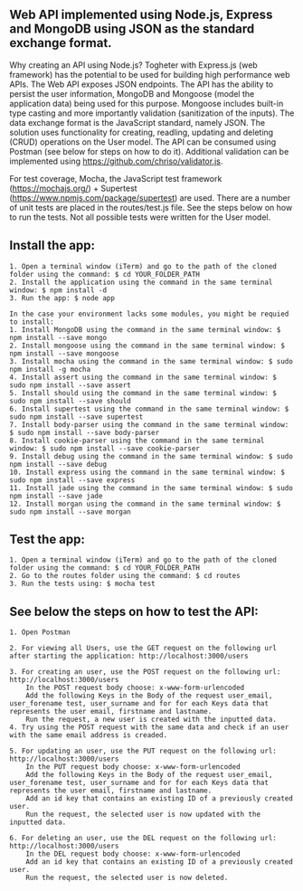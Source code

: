 ## Web API implemented using Node.js, Express and MongoDB using JSON as the standard exchange format. 

Why creating an API using Node.js? Togheter with Express.js (web framework) has the potential to be used for building high performance web APIs. The Web API exposes JSON endpoints. The API has the ability to persist the user information, MongoDB and Mongoose (model the application data) being used for this purpose. Mongoose includes built-in type casting and more importantly validation (sanitization of the inputs). The data exchange format is the JavaScript standard, namely JSON. The solution uses functionality for creating, readling, updating and deleting (CRUD) operations on the User model. The API can be consumed using Postman (see below for steps on how to do it). Additional validation can be implemented using https://github.com/chriso/validator.js.


For test coverage, Mocha, the JavaScript test framework (https://mochajs.org/) + Supertest (https://www.npmjs.com/package/supertest) are used. There are a number of unit tests are placed in the routes/test.js file. See the steps below on how to run the tests. Not all possible tests were written for the User model.


## Install the app:
	1. Open a terminal window (iTerm) and go to the path of the cloned folder using the command: $ cd YOUR_FOLDER_PATH
	2. Install the application using the command in the same terminal window: $ npm install -d
	3. Run the app: $ node app

	In the case your environment lacks some modules, you might be requied to install:
	1. Install MongoDB using the command in the same terminal window: $ npm install --save mongo
	2. Install mongoose using the command in the same terminal window: $ npm install --save mongoose
	3. Install mocha using the command in the same terminal window: $ sudo npm install -g mocha
	4. Install assert using the command in the same terminal window: $ sudo npm install --save assert
	5. Install should using the command in the same terminal window: $ sudo npm install --save should
	6. Install supertest using the command in the same terminal window: $ sudo npm install --save supertest
	7. Install body-parser using the command in the same terminal window: $ sudo npm install --save body-parser
	8. Install cookie-parser using the command in the same terminal window: $ sudo npm install --save cookie-parser
	9. Install debug using the command in the same terminal window: $ sudo npm install --save debug
	10. Install express using the command in the same terminal window: $ sudo npm install --save express
	11. Install jade using the command in the same terminal window: $ sudo npm install --save jade
	12. Install morgan using the command in the same terminal window: $ sudo npm install --save morgan


## Test the app:
	1. Open a terminal window (iTerm) and go to the path of the cloned folder using the command: $ cd YOUR_FOLDER_PATH
	2. Go to the routes folder using the command: $ cd routes
	3. Run the tests using: $ mocha test


## See below the steps on how to test the API: 	
	1. Open Postman

	2. For viewing all Users, use the GET request on the following url after starting the application: http://localhost:3000/users

	3. For creating an user, use the POST request on the following url: http://localhost:3000/users
 	 	In the POST request body choose: x-www-form-urlencoded
 	 	Add the following Keys in the Body of the request user_email, user_forename test, user_surname and for for each Keys data that represents the user email, firstname and lastname.
 	 	Run the request, a new user is created with the inputted data.
 	4. Try using the POST request with the same data and check if an user with the same email address is creaded.

	5. For updating an user, use the PUT request on the following url: http://localhost:3000/users
		In the PUT request body choose: x-www-form-urlencoded
 	 	Add the following Keys in the Body of the request user_email, user_forename test, user_surname and for for each Keys data that represents the user email, firstname and lastname.
 	 	Add an id key that contains an existing ID of a previously created user.
 	 	Run the request, the selected user is now updated with the inputted data.

 	6. For deleting an user, use the DEL request on the following url: http://localhost:3000/users
 		In the DEL request body choose: x-www-form-urlencoded
 	 	Add an id key that contains an existing ID of a previously created user.
 	 	Run the request, the selected user is now deleted.

 
